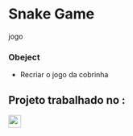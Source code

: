# Snake Game

jogo

### Obeject

* Recriar o jogo da cobrinha

## Projeto trabalhado no :

<div style:"display: inline_block">
<img align:"center"; height="25" src="https://img.shields.io/badge/JavaScript-F7DF1E?style=for-the-badge&logo=javascript&logoColor=black"/>
</div>


